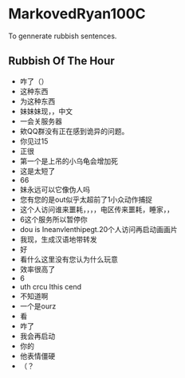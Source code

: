 # MarkovedRyan100C
To gennerate rubbish sentences.
## Rubbish Of The Hour
- 咋了（）
- 这种东西
- 为这种东西
- 妹妹妹现，，中文
- 一会关服务器
- 欸QQ群没有正在感到诡异的问题。
- 你见过15
- 正很
- 第一个是上吊的小乌龟会增加死
- 这是太短了
- 66
- 妹永远可以它像伪人吗
- 您有您的是out似乎太超前了1小众动作捕捉
- 这个人访问谁来噩耗，，，，电区传来噩耗，睡家，，
- 6这个服务所以暂停你
- dou is Ineanvlenthipegt.20个人访问再启动画画片
- 我现，生成汉语地带转发
- 好
- 看什么这里没有您认为什么玩意
- 效率很高了
- 6
- uth crcu lthis cend
- 不知道啊
- 一个是ourz
- 看
- 咋了
- 我会再启动
- 你的
- 他表情僵硬
- （？
